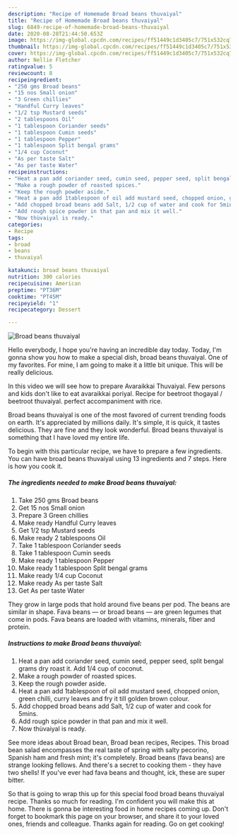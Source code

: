 ```yaml
---
description: "Recipe of Homemade Broad beans thuvaiyal"
title: "Recipe of Homemade Broad beans thuvaiyal"
slug: 6849-recipe-of-homemade-broad-beans-thuvaiyal
date: 2020-08-28T21:44:50.653Z
image: https://img-global.cpcdn.com/recipes/ff51449c1d3405c7/751x532cq70/broad-beans-thuvaiyal-recipe-main-photo.jpg
thumbnail: https://img-global.cpcdn.com/recipes/ff51449c1d3405c7/751x532cq70/broad-beans-thuvaiyal-recipe-main-photo.jpg
cover: https://img-global.cpcdn.com/recipes/ff51449c1d3405c7/751x532cq70/broad-beans-thuvaiyal-recipe-main-photo.jpg
author: Nellie Fletcher
ratingvalue: 5
reviewcount: 8
recipeingredient:
- "250 gms Broad beans"
- "15 nos Small onion"
- "3 Green chillies"
- "Handful Curry leaves"
- "1/2 tsp Mustard seeds"
- "2 tablespoons Oil"
- "1 tablespoon Coriander seeds"
- "1 tablespoon Cumin seeds"
- "1 tablespoon Pepper"
- "1 tablespoon Split bengal grams"
- "1/4 cup Coconut"
- "As per taste Salt"
- "As per taste Water"
recipeinstructions:
- "Heat a pan add coriander seed, cumin seed, pepper seed, split bengal grams dry roast it. Add 1/4 cup of coconut."
- "Make a rough powder of roasted spices."
- "Keep the rough powder aside."
- "Heat a pan add 1tablespoon of oil add mustard seed, chopped onion, green chilli, curry leaves and fry it till golden brown colour."
- "Add chopped broad beans add Salt, 1/2 cup of water and cook for 5mins."
- "Add rough spice powder in that pan and mix it well."
- "Now thùvaiyal is ready."
categories:
- Recipe
tags:
- broad
- beans
- thuvaiyal

katakunci: broad beans thuvaiyal 
nutrition: 300 calories
recipecuisine: American
preptime: "PT36M"
cooktime: "PT45M"
recipeyield: "1"
recipecategory: Dessert

---
```



![Broad beans thuvaiyal](https://img-global.cpcdn.com/recipes/ff51449c1d3405c7/751x532cq70/broad-beans-thuvaiyal-recipe-main-photo.jpg)

Hello everybody, I hope you're having an incredible day today. Today, I'm gonna show you how to make a special dish, broad beans thuvaiyal. One of my favorites. For mine, I am going to make it a little bit unique. This will be really delicious.

In this video we will see how to prepare Avaraikkai Thuvaiyal. Few persons and kids don&#39;t like to eat avaraikkai poriyal. Recipe for beetroot thogayal / beetroot thuvaiyal. perfect accompaniment with rice.

Broad beans thuvaiyal is one of the most favored of current trending foods on earth. It's appreciated by millions daily. It's simple, it is quick, it tastes delicious. They are fine and they look wonderful. Broad beans thuvaiyal is something that I have loved my entire life.


To begin with this particular recipe, we have to prepare a few ingredients. You can have broad beans thuvaiyal using 13 ingredients and 7 steps. Here is how you cook it.

<!--inarticleads1-->

##### The ingredients needed to make Broad beans thuvaiyal:

1. Take 250 gms Broad beans
1. Get 15 nos Small onion
1. Prepare 3 Green chillies
1. Make ready Handful Curry leaves
1. Get 1/2 tsp Mustard seeds
1. Make ready 2 tablespoons Oil
1. Take 1 tablespoon Coriander seeds
1. Take 1 tablespoon Cumin seeds
1. Make ready 1 tablespoon Pepper
1. Make ready 1 tablespoon Split bengal grams
1. Make ready 1/4 cup Coconut
1. Make ready As per taste Salt
1. Get As per taste Water


They grow in large pods that hold around five beans per pod. The beans are similar in shape. Fava beans — or broad beans — are green legumes that come in pods. Fava beans are loaded with vitamins, minerals, fiber and protein. 

<!--inarticleads2-->

##### Instructions to make Broad beans thuvaiyal:

1. Heat a pan add coriander seed, cumin seed, pepper seed, split bengal grams dry roast it. Add 1/4 cup of coconut.
1. Make a rough powder of roasted spices.
1. Keep the rough powder aside.
1. Heat a pan add 1tablespoon of oil add mustard seed, chopped onion, green chilli, curry leaves and fry it till golden brown colour.
1. Add chopped broad beans add Salt, 1/2 cup of water and cook for 5mins.
1. Add rough spice powder in that pan and mix it well.
1. Now thùvaiyal is ready.


See more ideas about Broad bean, Broad bean recipes, Recipes. This broad bean salad encompasses the real taste of spring with salty pecorino, Spanish ham and fresh mint; it&#39;s completely. Broad beans (fava beans) are strange looking fellows. And there&#39;s a secret to cooking them - they have two shells! If you&#39;ve ever had fava beans and thought, ick, these are super bitter. 

So that is going to wrap this up for this special food broad beans thuvaiyal recipe. Thanks so much for reading. I'm confident you will make this at home. There is gonna be interesting food in home recipes coming up. Don't forget to bookmark this page on your browser, and share it to your loved ones, friends and colleague. Thanks again for reading. Go on get cooking!
